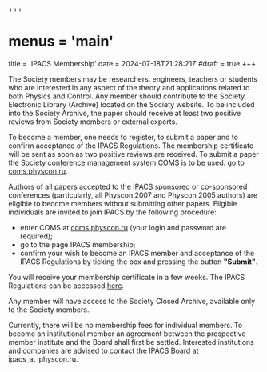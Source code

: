 +++
# menus = 'main'
title = 'IPACS Membership'
date = 2024-07-18T21:28:21Z
#draft = true
+++







The Society members may be researchers, engineers, teachers or students who are interested in any aspect of the theory and applications related to both Physics and Control. Any member should contribute to the Society Electronic Library (Archive) located on the Society website. To be included into the Society Archive, the paper should receive at least two positive reviews from Society members or external experts.
 
 
To become a member, one needs to register, to submit a paper and to confirm acceptance of the IPACS Regulations. The membership certificate will be sent as soon as two positive reviews are received. To submit a paper the Society conference management system COMS is to be used: go to
[coms.physcon.ru](http://coms.physcon.ru).
 
 
Authors of all papers accepted to the IPACS sponsored or co-sponsored conferences (particularly, all Physcon 2007 and Physcon 2005 authors) are eligible to become members without submitting other papers. Eligible individuals are invited to join IPACS by the following procedure:

* enter COMS at [coms.physcon.ru](http://coms.physcon.ru) (your login and password are required);
* go to the page IPACS membership;
* confirm your wish to become an IPACS member and acceptance of the IPACS Regulations by ticking the box and pressing the button **"Submit"**.
 
 
You will receive your membership certificate in a few weeks. The IPACS Regulations can be accessed 
[here](/regulations).
 
 
Any member will have access to the Society Closed Archive, available only to the Society members.
 
 
Currently, there will be no membership fees for individual members. To become an institutional member an agreement between the prospective member institute and the Board shall first be settled. Interested institutions and companies are advised to contact the IPACS Board at ipacs_at_physcon.ru.

 



 



